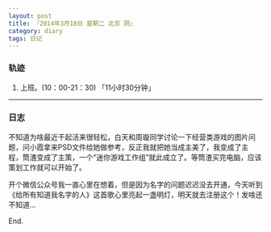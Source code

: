 ```yaml
---
layout: post
title: 『2014年3月18日 星期二 北京 阴』
category: diary
tags: 日记
---
```


### **轨迹**

1. 上班。(10：00-21：30) 「11小时30分钟」

- - -

### **日志**

不知道为啥最近干起活来很轻松，白天和周璇同学讨论一下经营类游戏的图片问题，问小霞拿来PSD文件给她做参考，反正我就把她当成主美了，我变成了主程，筒渣变成了主策，一个“迷你游戏工作组”就此成立了。等筒渣买完电脑，应该策划工作就可以开始了。

开个微信公众号我一直心里在想着，但是因为名字的问题迟迟没去开通，今天听到《给所有知道我名字的人》这首歌心里亮起一盏明灯，明天就去注册这个！发啥还不知道…

End.